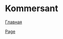 # Kommersant
<p><a href="https://efekta.github.io/Kommersant/index.html">Главная</a></p>
<p><a href="https://efekta.github.io/Kommersant/page-1.html">Page</a></p>